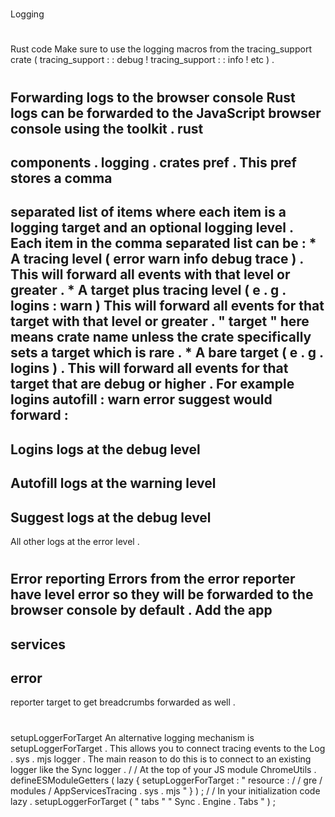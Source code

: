 #
Logging
#
#
Rust
code
Make
sure
to
use
the
logging
macros
from
the
tracing_support
crate
(
tracing_support
:
:
debug
!
tracing_support
:
:
info
!
etc
)
.
#
#
Forwarding
logs
to
the
browser
console
Rust
logs
can
be
forwarded
to
the
JavaScript
browser
console
using
the
toolkit
.
rust
-
components
.
logging
.
crates
pref
.
This
pref
stores
a
comma
-
separated
list
of
items
where
each
item
is
a
logging
target
and
an
optional
logging
level
.
Each
item
in
the
comma
separated
list
can
be
:
*
A
tracing
level
(
error
warn
info
debug
trace
)
.
This
will
forward
all
events
with
that
level
or
greater
.
*
A
target
plus
tracing
level
(
e
.
g
.
logins
:
warn
)
This
will
forward
all
events
for
that
target
with
that
level
or
greater
.
"
target
"
here
means
crate
name
unless
the
crate
specifically
sets
a
target
which
is
rare
.
*
A
bare
target
(
e
.
g
.
logins
)
.
This
will
forward
all
events
for
that
target
that
are
debug
or
higher
.
For
example
logins
autofill
:
warn
error
suggest
would
forward
:
-
Logins
logs
at
the
debug
level
-
Autofill
logs
at
the
warning
level
-
Suggest
logs
at
the
debug
level
-
All
other
logs
at
the
error
level
.
#
#
Error
reporting
Errors
from
the
error
reporter
have
level
error
so
they
will
be
forwarded
to
the
browser
console
by
default
.
Add
the
app
-
services
-
error
-
reporter
target
to
get
breadcrumbs
forwarded
as
well
.
#
#
setupLoggerForTarget
An
alternative
logging
mechanism
is
setupLoggerForTarget
.
This
allows
you
to
connect
tracing
events
to
the
Log
.
sys
.
mjs
logger
.
The
main
reason
to
do
this
is
to
connect
to
an
existing
logger
like
the
Sync
logger
.
/
/
At
the
top
of
your
JS
module
ChromeUtils
.
defineESModuleGetters
(
lazy
{
setupLoggerForTarget
:
"
resource
:
/
/
gre
/
modules
/
AppServicesTracing
.
sys
.
mjs
"
}
)
;
/
/
In
your
initialization
code
lazy
.
setupLoggerForTarget
(
"
tabs
"
"
Sync
.
Engine
.
Tabs
"
)
;
